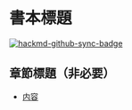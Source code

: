 書本標題
===


[![hackmd-github-sync-badge](https://hackmd.io/hqjdsuKZR0Sq9BRoWyzJBQ/badge)](https://hackmd.io/hqjdsuKZR0Sq9BRoWyzJBQ)

章節標題（非必要）
---

- [内容](https://hackmd.io/EVicJXY3TrCRcVXmhesuzQ)
